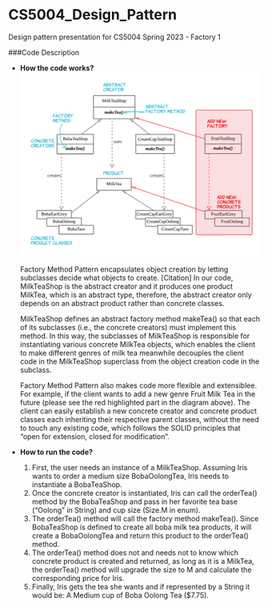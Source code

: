 # CS5004_Design_Pattern
Design pattern presentation for CS5004 Spring 2023 - Factory 1

###Code Description
 - **How the code works?**
![Code_description](https://github.com/kaycaimx/CS5004_Design_Pattern/blob/main/images/Code%20_description_diagram.png)

    Factory Method Pattern encapsulates object creation by letting subclasses decide what objects to create. [Citation] In our code, MilkTeaShop is the abstract creator and it produces one product MilkTea, which is an abstract type, therefore, the abstract creator only depends on an abstract product rather than concrete classes.
    
    MilkTeaShop defines an abstract factory method makeTea() so that each of its subclasses (i.e., the concrete creators) must implement this method. In this way, the subclasses of MilkTeaShop is responsible for instantiating various concrete MilkTea objects, which enables the client to make different genres of milk tea meanwhile decouples the client code in the MilkTeaShop superclass from the object creation code in the subclass.
    
    Factory Method Pattern also makes code more flexible and extensiblee. For example, if the client wants to add a new genre Fruit Milk Tea in the future (please see the red highlighted part in the diagram above). The client can easily establish a new concrete creator and concrete product classes each inheriting their respective parent classes, without the need to touch any existing code, which follows the SOLID principles that “open for extension, closed for modification”.
    
- **How to run the code?**
    1. First, the user needs an instance of a MilkTeaShop. Assuming Iris wants to order a medium size BobaOolongTea, Iris needs to instantiate a BobaTeaShop.
    2. Once the concrete creator is instantiated, Iris can call the orderTea() method by the BobaTeaShop and pass in her favorite tea base (“Oolong” in String) and cup size (Size.M in enum). 
    3. The orderTea() method will call the factory method makeTea(). Since BobaTeaShop is defined to create all boba milk tea products, it will create a BobaOolongTea and return this product to the orderTea() method.
    4. The orderTea() method does not and needs not to know which concrete product is created and returned, as long as it is a MilkTea, the orderTea() method will upgrade the size to M and calculate the corresponding price for Iris.
    5. Finally, Iris gets the tea she wants and if represented by a String it would be: A Medium cup of Boba Oolong Tea ($7.75).
